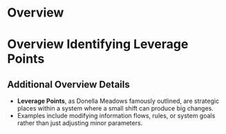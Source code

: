 # Overview
# Overview Identifying Leverage Points

## Additional Overview Details
- **Leverage Points**, as Donella Meadows famously outlined, are strategic places within a system where a small shift can produce big changes.  
- Examples include modifying information flows, rules, or system goals rather than just adjusting minor parameters.




